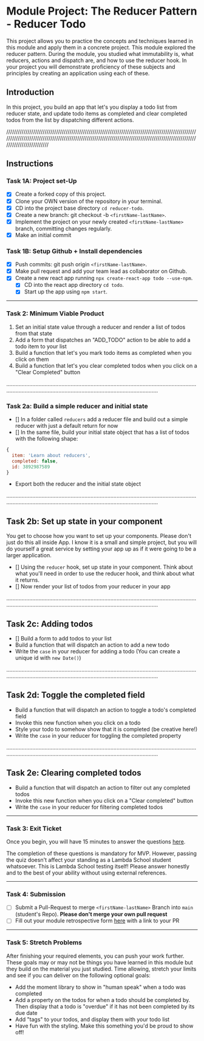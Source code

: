 # Module Project: The Reducer Pattern - Reducer Todo
  This project allows you to practice the concepts and techniques learned in this module and apply them in a concrete project. This module explored the reducer pattern. During the module, you studied what immutability is, what reducers, actions and dispatch are, and how to use the reducer hook. In your project you will demonstrate proficiency of these subjects and principles by creating an application using each of these.

## Introduction
  In this project, you build an app that let's you display a todo list from reducer state, and update todo items as completed and clear completed todos from the list by dispatching different actions.

////////////////////////////////////////////////////////////////////////////////////////////////////////////////////////////////////////////////////////////////////////////////////////////////////////////////////////////

## Instructions

  ### Task 1A: Project set-Up
  - [x] Create a forked copy of this project.
  - [x] Clone your OWN version of the repository in your terminal.
  - [x] CD into the project base directory `cd reducer-todo`.
  - [x] Create a new branch: git checkout -b `<firstName-lastName>`.
  - [x] Implement the project on your newly created `<firstName-lastName>` branch, committing changes regularly.
  - [x] Make an initial commit

  ### Task 1B: Setup Github + Install dependencies
  - [x] Push commits: git push origin `<firstName-lastName>`.
  - [x] Make pull request and add your team lead as collaborator on Github.
  - [x] Create a new react app running `npx create-react-app todo --use-npm`.
    - [x] CD into the react app directory `cd todo`.
    - [x] Start up the app using `npm start`.

------------------------------------------------------------------------------------------------------------------------------------------------------------------------------------------------------------------------------

### Task 2: Minimum Viable Product
  1. Set an initial state value through a reducer and render a list of todos from that state
  2. Add a form that dispatches an "ADD_TODO" action to be able to add a todo item to your list
  3. Build a function that let's you mark todo items as completed when you click on them
  4. Build a function that let's you clear completed todos when you click on a "Clear Completed" button

...............................................................................................................................................................................................................................

  ### Task 2a: Build a simple reducer and initial state

  - [] In a folder called `reducers` add a reducer file and build out a simple reducer with just a default return for now
  - [] In the same file, build your initial state object that has a list of todos with the following shape:

  ```js
  {
    item: 'Learn about reducers',
    completed: false,
    id: 3892987589
  }
  ```
  - Export both the reducer and the initial state object

  ...............................................................................................................................................................................................................................

  ## Task 2b: Set up state in your component

  You get to choose how you want to set up your components. Please don't just do this all inside App. I know it is a small and simple project, but you will do yourself a great service by setting your app up as if it were going to be a larger application.

  - [] Using the `reducer` hook, set up state in your component. Think about what you'll need in order to use the reducer hook, and think about what it returns.
  - [] Now render your list of todos from your reducer in your app

  ...............................................................................................................................................................................................................................

  ## Task 2c: Adding todos

  - [] Build a form to add todos to your list
  - Build a function that will dispatch an action to add a new todo
  - Write the `case` in your reducer for adding a todo (You can create a unique id with `new Date()`)

  ...............................................................................................................................................................................................................................

  ## Task 2d: Toggle the completed field

  - Build a function that will dispatch an action to toggle a todo's completed field
  - Invoke this new function when you click on a todo
  - Style your todo to somehow show that it is completed (be creative here!)
  - Write the `case` in your reducer for toggling the completed property

  ...............................................................................................................................................................................................................................

  ## Task 2e: Clearing completed todos

  - Build a function that will dispatch an action to filter out any completed todos
  - Invoke this new function when you click on a "Clear completed" button
  - Write the `case` in your reducer for filtering completed todos

  ------------------------------------------------------------------------------------------------------------------------------------------------------------------------------------------------------------------------------

  ### Task 3: Exit Ticket

  Once you begin, you will have 15 minutes to answer the questions [here](https://app.codesignal.com/public-test/SqCyCj55G9hCCd3Ar/ApoPeE7oubSgdg).

  The completion of these questions is mandatory for MVP. However, passing the quiz doesn't affect your standing as a Lambda School student whatsoever. This is Lambda School testing itself! Please answer honestly and to the best of your ability without using external references.

------------------------------------------------------------------------------------------------------------------------------------------------------------------------------------------------------------------------------

### Task 4: Submission
* [ ] Submit a Pull-Request to merge `<firstName-lastName>` Branch into `main` (student's  Repo). **Please don't merge your own pull request**
* [ ] Fill out your module retrospective form [here](https://forms.lambdaschool.com/module-retrospective) with a link to your PR

------------------------------------------------------------------------------------------------------------------------------------------------------------------------------------------------------------------------------

### Task 5: Stretch Problems

After finishing your required elements, you can push your work further. These goals may or may not be things you have learned in this module but they build on the material you just studied. Time allowing, stretch your limits and see if you can deliver on the following optional goals:

- Add the moment library to show in "human speak" when a todo was completed
- Add a property on the todos for when a todo should be completed by. Then display that a todo is "overdue" if it has not been completed by its due date
- Add "tags" to your todos, and display them with your todo list
- Have fun with the styling. Make this something you'd be proud to show off!


